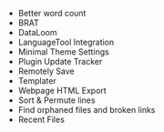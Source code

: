 - Better word count
- BRAT
- DataLoom
- LanguageTool Integration
- Minimal Theme Settings
- Plugin Update Tracker
- Remotely Save
- Templater
- Webpage HTML Export
- Sort & Permute lines
- Find orphaned files and broken links
- Recent Files